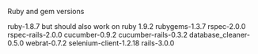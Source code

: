 Ruby and gem versions

ruby-1.8.7 but should also work on ruby 1.9.2
rubygems-1.3.7
rspec-2.0.0
rspec-rails-2.0.0
cucumber-0.9.2
cucumber-rails-0.3.2
database_cleaner-0.5.0
webrat-0.7.2
selenium-client-1.2.18
rails-3.0.0
